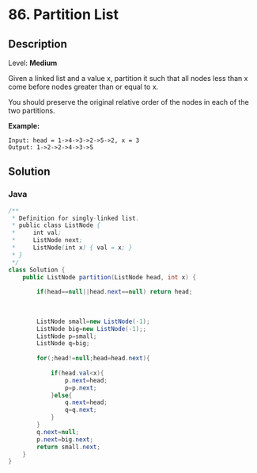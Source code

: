 # 86. Partition List

## Description  

Level: **Medium**

Given a linked list and a value x, partition it such that all nodes less than x come before nodes greater than or equal to x.

You should preserve the original relative order of the nodes in each of the two partitions.

**Example:**

```
Input: head = 1->4->3->2->5->2, x = 3
Output: 1->2->2->4->3->5
```

## Solution

### Java

```java
/**
 * Definition for singly-linked list.
 * public class ListNode {
 *     int val;
 *     ListNode next;
 *     ListNode(int x) { val = x; }
 * }
 */
class Solution {
    public ListNode partition(ListNode head, int x) {
        
        if(head==null||head.next==null) return head;
        
        
        
        ListNode small=new ListNode(-1);
        ListNode big=new ListNode(-1);;
        ListNode p=small;
        ListNode q=big;
        
        for(;head!=null;head=head.next){
            
            if(head.val<x){
                p.next=head;
                p=p.next;
            }else{
                q.next=head;
                q=q.next;
            }
        }
        q.next=null;
        p.next=big.next;
        return small.next;
    }
}
```